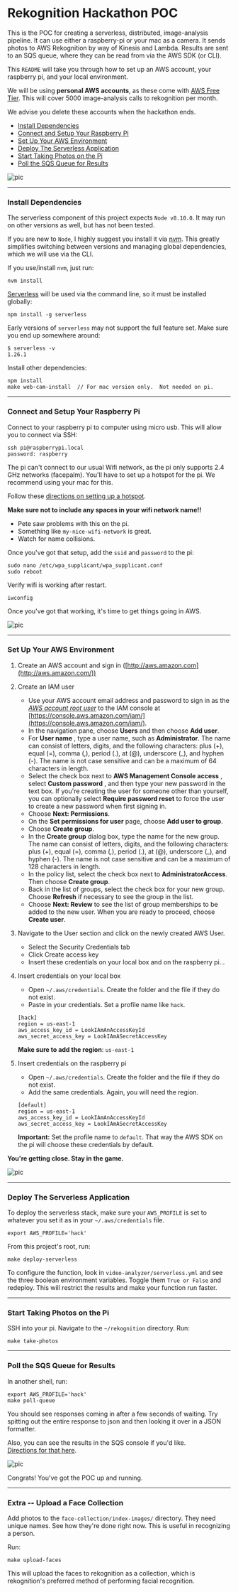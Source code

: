 # Rekognition Hackathon POC

This is the POC for creating a serverless, distributed, image-analysis pipeline.
It can use either a raspberry-pi or your mac as a camera.
It sends photos to AWS Rekognition by way of Kinesis and Lambda.
Results are sent to an SQS queue, where they can be read from via the AWS SDK (or CLI).

This `README` will take you through how to set up an AWS account, your raspberry pi, and your local environment.

We will be using **personal AWS accounts**, as these come with [AWS Free Tier](https://aws.amazon.com/free/).
This will cover 5000 image-analysis calls to rekognition per month.

We advise you delete these accounts when the hackathon ends.   

- [Install Dependencies](#install-dependencies)
- [Connect and Setup Your Raspberry Pi](#connect-and-setup-your-raspberry-pi)
- [Set Up Your AWS Environment](#set-up-your-aws-environment)
- [Deploy The Serverless Application](#deploy-the-serverless-application)
- [Start Taking Photos on the Pi](#start-taking-photos-on-the-pi)
- [Poll the SQS Queue for Results](#poll-the-sqs-queue-for-results)

![pic](https://media3.giphy.com/media/3aGZA6WLI9Jde/giphy.gif)

---

### Install Dependencies

The serverless component of this project expects `Node v8.10.0`.  It may run on other versions as well, but has not been tested.

If you are new to `Node`, I highly suggest you install it via [nvm](https://github.com/creationix/nvm). This greatly simplifies switching between versions and managing global dependencies, which we will use via the CLI.

If you use/install `nvm`, just run:
```
nvm install
```

[Serverless](https://github.com/serverless/serverless) will be used via the command line, so it must be installed globally:
```
npm install -g serverless
```

Early versions of `serverless` may not support the full feature set.  Make sure you end up somewhere around:
```
$ serverless -v
1.26.1
```

Install other dependencies:
```
npm install
make web-cam-install  // For mac version only.  Not needed on pi.
```

---

### Connect and Setup Your Raspberry Pi

Connect to your raspberry pi to computer using micro usb.  This will allow you to connect via SSH:
```
ssh pi@raspberrypi.local
password: raspberry
```

The pi can't connect to our usual Wifi network, as the pi only supports 2.4 GHz networks (facepalm).
You'll have to set up a hotspot for the pi.  We recommend using your mac for this.

Follow these [directions on setting up a hotspot](https://www.howtogeek.com/214053/how-to-turn-your-mac-into-a-wi-fi-hotspot/).

__Make sure not to include any spaces in your wifi network name!!__  
- Pete saw problems with this on the pi.
- Something like `my-nice-wifi-network` is great.   
- Watch for name collisions.

Once you've got that setup, add the `ssid` and `password` to the pi:
```
sudo nano /etc/wpa_supplicant/wpa_supplicant.conf
sudo reboot
```
Verify wifi is working after restart.
```
iwconfig
```

Once you've got that working, it's time to get things going in AWS.

![pic](https://media1.giphy.com/media/v0MO5isRawUJW/giphy.gif)

---

### Set Up Your AWS Environment

1. Create an AWS account and sign in ([http://aws.amazon.com](http://aws.amazon.com/))

1. Create an IAM user
    * Use your AWS account email address and password to sign in as the  [_AWS account root user_](http://docs.aws.amazon.com/IAM/latest/UserGuide/id_root-user.html) to the IAM console at  [https://console.aws.amazon.com/iam/](https://console.aws.amazon.com/iam/).
    * In the navigation pane, choose  **Users**  and then choose  **Add user**.
    * For  **User name** , type a user name, such as  **Administrator**. The name can consist of letters, digits, and the following characters: plus (+), equal (=), comma (,), period (.), at (@), underscore (\_), and hyphen (-). The name is not case sensitive and can be a maximum of 64 characters in length.
    * Select the check box next to  **AWS Management Console access** , select  **Custom password** , and then type your new password in the text box. If you&#39;re creating the user for someone other than yourself, you can optionally select  **Require password reset**  to force the user to create a new password when first signing in.
    * Choose  **Next: Permissions**.
    * On the  **Set permissions for user**  page, choose  **Add user to group**.
    * Choose  **Create group**.
    * In the  **Create group**  dialog box, type the name for the new group. The name can consist of letters, digits, and the following characters: plus (+), equal (=), comma (,), period (.), at (@), underscore (\_), and hyphen (-). The name is not case sensitive and can be a maximum of 128 characters in length.
    * In the policy list, select the check box next to  **AdministratorAccess**. Then choose  **Create group**.
    * Back in the list of groups, select the check box for your new group. Choose  **Refresh**  if necessary to see the group in the list.
    * Choose  **Next: Review**  to see the list of group memberships to be added to the new user. When you are ready to proceed, choose  **Create user**.

1. Navigate to the User section and click on the newly created AWS User.
    * Select the Security Credentials tab
    * Click Create access key
    * Insert these credentials on your local box and on the raspberry pi...

1. Insert credentials on your local box
    * Open `~/.aws/credentials`.  Create the folder and the file if they do not exist.
    * Paste in your credentials.  Set a profile name like `hack`.  

    ```
    [hack]
    region = us-east-1
    aws_access_key_id = LookIAmAnAccessKeyId
    aws_secret_access_key = LookIAmASecretAccessKey
    ```
    **Make sure to add the region**: `us-east-1`

1. Insert credentials on the raspberry pi
    * Open `~/.aws/credentials`.  Create the folder and the file if they do not exist.
    * Add the same credentials.  Again, you will need the region.  

    ```
    [default]
    region = us-east-1
    aws_access_key_id = LookIAmAnAccessKeyId
    aws_secret_access_key = LookIAmASecretAccessKey
    ```
    **Important:** Set the profile name to `default`.  That way the AWS SDK on the pi will choose these credentials by default.

**You're getting close.  Stay in the game.**

![pic](https://media1.giphy.com/media/HjPbLbmep2aJO/giphy.gif)

---

### Deploy The Serverless Application

To deploy the serverless stack, make sure your `AWS_PROFILE` is set to whatever you set it as in your `~/.aws/credentials` file.
```
export AWS_PROFILE='hack'
```

From this project's root, run:
```
make deploy-serverless
```

To configure the function, look in `video-analyzer/serverless.yml` and see the three boolean
environment variables.  Toggle them `True or False` and redeploy.  This will restrict the results
and make your function run faster.

---

### Start Taking Photos on the Pi

SSH into your pi.  Navigate to the `~/rekognition` directory.  Run:
```
make take-photos
```

---

### Poll the SQS Queue for Results

In another shell, run:

```
export AWS_PROFILE='hack'
make poll-queue
```

You should see responses coming in after a few seconds of waiting.  Try spitting out the entire response to json and then looking it over in a JSON formatter.

Also, you can see the results in the SQS console if you'd like.  
[Directions for that here](https://aws.amazon.com/blogs/aws/aws-management-console-now-supports-the-simple-queue-service-sqs/).

![pic](https://media0.giphy.com/media/vmv47p4zksWDC/giphy.gif)

Congrats!  You've got the POC up and running.


---

### Extra -- Upload a Face Collection

Add photos to the `face-collection/index-images/` directory.  They need unique names.  See how they're done right now.
This is useful in recognizing a person.

Run:
```
make upload-faces
``` 

This will upload the faces to rekognition as a collection, which is rekognition's preferred method of performing facial recognition.
